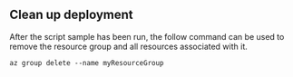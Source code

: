 ## Clean up deployment

After the script sample has been run, the follow command can be used to remove the resource group and all resources associated with it.

```azurecli
az group delete --name myResourceGroup
```